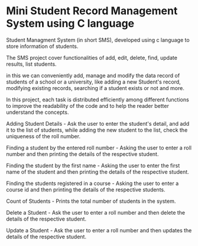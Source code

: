 # Mini Student Record Management System using C language

Student Managment System (in short SMS), developed using c language to store information of students. 

The SMS project cover functionalities of add, edit, delete, find, update results, list students.

in this we can conveniently add, manage and modify the data record of students of a school or a university, like adding a new Student's record, modifying existing records, searching if a student exists or not and more.

In this project, each task is distributed efficiently among different functions to improve the readability of the code and to help the reader better understand the concepts.

Adding Student Details - Ask the user to enter the student's detail, and add it to the list of students, while adding the new student to the list, check the uniqueness of the roll number.

Finding a student by the entered roll number - Asking the user to enter a roll number and then printing the details of the respective student.

Finding the student by the first name - Asking the user to enter the first name of the student and then printing the details of the respective student.

Finding the students registered in a course - Asking the user to enter a course id and then printing the details of the respective students.

Count of Students - Prints the total number of students in the system.

Delete a Student - Ask the user to enter a roll number and then delete the details of the respective student.

Update a Student - Ask the user to enter a roll number and then updates the details of the respective student.
